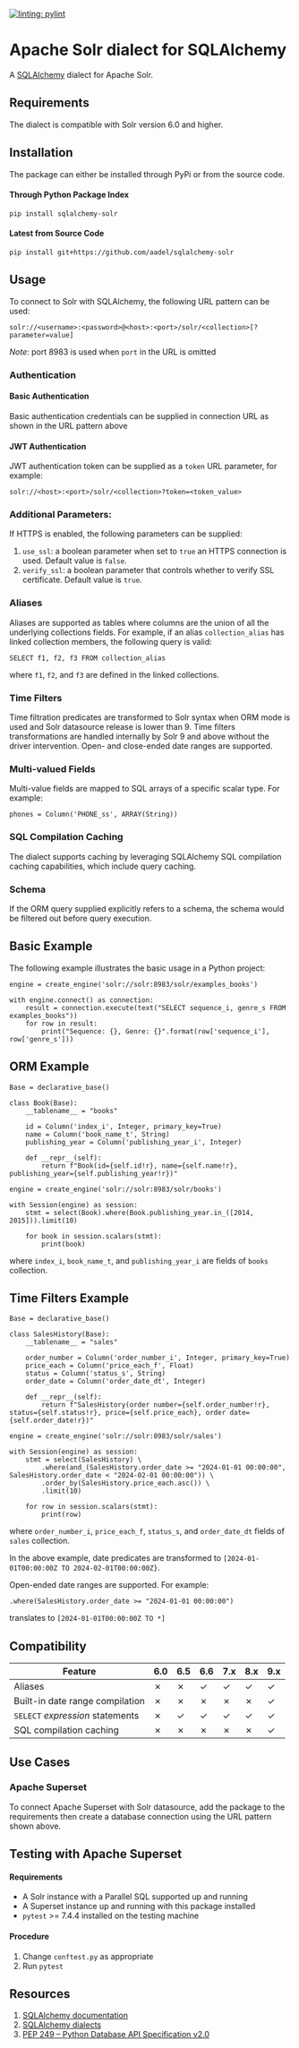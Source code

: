 [![linting: pylint](https://img.shields.io/badge/linting-pylint-yellowgreen)](https://github.com/pylint-dev/pylint)

# Apache Solr dialect for SQLAlchemy

A [SQLAlchemy](https://www.sqlalchemy.org/) dialect for Apache Solr.

## Requirements

The dialect is compatible with Solr version 6.0 and higher.

## Installation

The package can either be installed through PyPi or from the source code.

#### Through Python Package Index

`pip install sqlalchemy-solr`

#### Latest from Source Code

`pip install git+https://github.com/aadel/sqlalchemy-solr`

## Usage

To connect to Solr with SQLAlchemy, the following URL pattern can be used:

```
solr://<username>:<password>@<host>:<port>/solr/<collection>[?parameter=value]
```

_Note_: port 8983 is used when `port` in the URL is omitted

### Authentication

#### Basic Authentication

Basic authentication credentials can be supplied in connection URL as shown in the URL pattern above

#### JWT Authentication

JWT authentication token can be supplied as a `token` URL parameter, for example:

```
solr://<host>:<port>/solr/<collection>?token=<token_value>
```

### Additional Parameters:

If HTTPS is enabled, the following parameters can be supplied:

1. `use_ssl`: a boolean parameter when set to `true` an HTTPS connection is used. Default value is `false`.
2. `verify_ssl`: a boolean parameter that controls whether to verify SSL certificate. Default value is `true`.

### Aliases

Aliases are supported as tables where columns are the union of all the underlying collections fields. For example, if an alias `collection_alias` has linked collection members, the following query is valid:

```
SELECT f1, f2, f3 FROM collection_alias
```

where `f1`, `f2`, and `f3` are defined in the linked collections.

### Time Filters

Time filtration predicates are transformed to Solr syntax when ORM mode is used and Solr datasource release is lower than 9. Time filters transformations are handled internally by Solr 9 and above without the driver intervention. Open- and close-ended date ranges are supported.

### Multi-valued Fields

Multi-value fields are mapped to SQL arrays of a specific scalar type. For example:
```
phones = Column('PHONE_ss', ARRAY(String))
```

### SQL Compilation Caching

The dialect supports caching by leveraging SQLAlchemy SQL compilation caching capabilities, which include query caching.

### Schema

If the ORM query supplied explicitly refers to a schema, the schema would be filtered out before query execution.

## Basic Example

The following example illustrates the basic usage in a Python project:

```
engine = create_engine('solr://solr:8983/solr/examples_books')

with engine.connect() as connection:
    result = connection.execute(text("SELECT sequence_i, genre_s FROM examples_books"))
    for row in result:
        print("Sequence: {}, Genre: {}".format(row['sequence_i'], row['genre_s']))
```

## ORM Example

```
Base = declarative_base()

class Book(Base):
    __tablename__ = "books"

    id = Column('index_i', Integer, primary_key=True)
    name = Column('book_name_t', String)
    publishing_year = Column('publishing_year_i', Integer)

    def __repr__(self):
        return f"Book(id={self.id!r}, name={self.name!r}, publishing_year={self.publishing_year!r})"

engine = create_engine('solr://solr:8983/solr/books')

with Session(engine) as session:
    stmt = select(Book).where(Book.publishing_year.in_([2014, 2015])).limit(10)

    for book in session.scalars(stmt):
        print(book)
```
where `index_i`, `book_name_t`, and `publishing_year_i` are fields of `books` collection.

## Time Filters Example

```
Base = declarative_base()

class SalesHistory(Base):
    __tablename__ = "sales"

    order_number = Column('order_number_i', Integer, primary_key=True)
    price_each = Column('price_each_f', Float)
    status = Column('status_s', String)
    order_date = Column('order_date_dt', Integer)

    def __repr__(self):
        return f"SalesHistory(order number={self.order_number!r}, status={self.status!r}, price={self.price_each}, order date={self.order_date!r})"

engine = create_engine('solr://solr:8983/solr/sales')

with Session(engine) as session:
    stmt = select(SalesHistory) \
        .where(and_(SalesHistory.order_date >= "2024-01-01 00:00:00", SalesHistory.order_date < "2024-02-01 00:00:00")) \
        .order_by(SalesHistory.price_each.asc()) \
        .limit(10)

    for row in session.scalars(stmt):
        print(row)
```
where `order_number_i`, `price_each_f`, `status_s`, and `order_date_dt` fields of `sales` collection.

In the above example, date predicates are transformed to `[2024-01-01T00:00:00Z TO 2024-02-01T00:00:00Z}`.

Open-ended date ranges are supported. For example:

```
.where(SalesHistory.order_date >= "2024-01-01 00:00:00")
```

translates to `[2024-01-01T00:00:00Z TO *]`

## Compatibility

| Feature                          | 6.0 | 6.5 | 6.6 | 7.x | 8.x | 9.x |
|----------------------------------|-----|-----|-----|-----|-----|-----|
| Aliases                          |  ✗  |  ✗  |  ✓  |  ✓  |  ✓  |  ✓  |
| Built-in date range compilation  |  ✗  |  ✗  |  ✗  |  ✗  |  ✗  |  ✓  |
| `SELECT` _expression_ statements |  ✗  |  ✓  |  ✓  |  ✓  |  ✓  |  ✓  |
| SQL compilation caching          |  ✗  |  ✗  |  ✗  |  ✗  |  ✗  |  ✓  |

## Use Cases

### Apache Superset

To connect Apache Superset with Solr datasource, add the package to the requirements then create a database connection using the URL pattern shown above.

## Testing with Apache Superset

#### Requirements

* A Solr instance with a Parallel SQL supported up and running
* A Superset instance up and running with this package installed
* `pytest` >= 7.4.4 installed on the testing machine

#### Procedure

1. Change `conftest.py` as appropriate
2. Run `pytest`

## Resources
1. [SQLAlchemy documentation](https://docs.sqlalchemy.org/en/13/index.html)
2. [SQLAlchemy dialects](https://docs.sqlalchemy.org/en/13/dialects/index.html)
3. [PEP 249 – Python Database API Specification v2.0](https://peps.python.org/pep-0249/)
